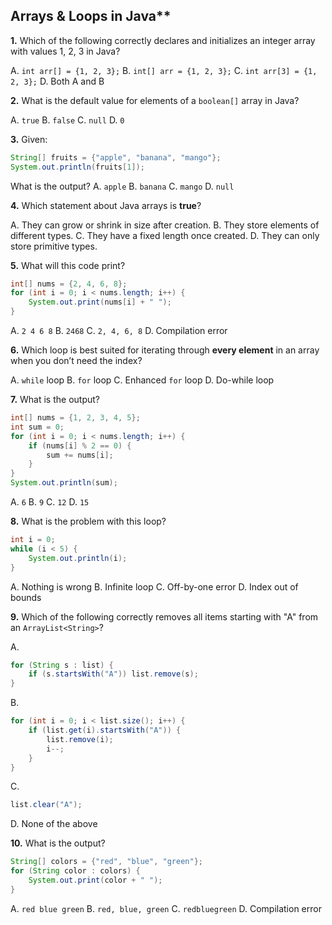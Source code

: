 ## Arrays & Loops in Java**
**1.** Which of the following correctly declares and initializes an integer array with values 1, 2, 3 in Java?

A. `int arr[] = {1, 2, 3};`
B. `int[] arr = {1, 2, 3};`
C. `int arr[3] = {1, 2, 3};`
D. Both A and B

**2.** What is the default value for elements of a `boolean[]` array in Java?

A. `true`
B. `false`
C. `null`
D. `0`

**3.** Given:

```java
String[] fruits = {"apple", "banana", "mango"};
System.out.println(fruits[1]);
```

What is the output?
A. `apple`
B. `banana`
C. `mango`
D. `null`

**4.** Which statement about Java arrays is **true**?

A. They can grow or shrink in size after creation.
B. They store elements of different types.
C. They have a fixed length once created.
D. They can only store primitive types.

**5.** What will this code print?

```java
int[] nums = {2, 4, 6, 8};
for (int i = 0; i < nums.length; i++) {
    System.out.print(nums[i] + " ");
}
```

A. `2 4 6 8`
B. `2468`
C. `2, 4, 6, 8`
D. Compilation error

**6.** Which loop is best suited for iterating through **every element** in an array when you don’t need the index?

A. `while` loop
B. `for` loop
C. Enhanced `for` loop
D. Do-while loop

**7.** What is the output?

```java
int[] nums = {1, 2, 3, 4, 5};
int sum = 0;
for (int i = 0; i < nums.length; i++) {
    if (nums[i] % 2 == 0) {
        sum += nums[i];
    }
}
System.out.println(sum);
```

A. `6`
B. `9`
C. `12`
D. `15`

**8.** What is the problem with this loop?

```java
int i = 0;
while (i < 5) {
    System.out.println(i);
}
```

A. Nothing is wrong
B. Infinite loop
C. Off-by-one error
D. Index out of bounds

**9.** Which of the following correctly removes all items starting with "A" from an `ArrayList<String>`?

A.

```java
for (String s : list) {
    if (s.startsWith("A")) list.remove(s);
}
```

B.

```java
for (int i = 0; i < list.size(); i++) {
    if (list.get(i).startsWith("A")) {
        list.remove(i);
        i--;
    }
}
```

C.

```java
list.clear("A");
```

D. None of the above

**10.** What is the output?

```java
String[] colors = {"red", "blue", "green"};
for (String color : colors) {
    System.out.print(color + " ");
}
```

A. `red blue green`
B. `red, blue, green`
C. `redbluegreen`
D. Compilation error


